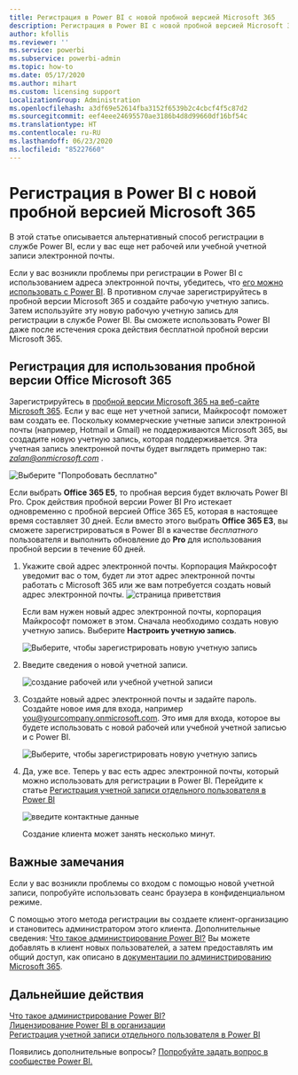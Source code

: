 ```yaml
---
title: Регистрация в Power BI с новой пробной версией Microsoft 365
description: Регистрация в Power BI с новой пробной версией Microsoft 365
author: kfollis
ms.reviewer: ''
ms.service: powerbi
ms.subservice: powerbi-admin
ms.topic: how-to
ms.date: 05/17/2020
ms.author: mihart
ms.custom: licensing support
LocalizationGroup: Administration
ms.openlocfilehash: a3df69e52614fba3152f6539b2c4cbcf4f5c87d2
ms.sourcegitcommit: eef4eee24695570ae3186b4d8d99660df16bf54c
ms.translationtype: HT
ms.contentlocale: ru-RU
ms.lasthandoff: 06/23/2020
ms.locfileid: "85227660"
---
```

# <a name="signing-up-for-power-bi-with-a-new-microsoft-365-trial"></a>Регистрация в Power BI с новой пробной версией Microsoft 365

В этой статье описывается альтернативный способ регистрации в службе Power BI, если у вас еще нет рабочей или учебной учетной записи электронной почты.

Если у вас возникли проблемы при регистрации в Power BI с использованием адреса электронной почты, убедитесь, что [его можно использовать с Power BI](../fundamentals/service-self-service-signup-for-power-bi.md#supported-email-addresses). В противном случае зарегистрируйтесь в пробной версии Microsoft 365 и создайте рабочую учетную запись. Затем используйте эту новую рабочую учетную запись для регистрации в службе Power BI. Вы сможете использовать Power BI даже после истечения срока действия бесплатной пробной версии Microsoft 365.

## <a name="sign-up-for-a-microsoft-365-trial-of-office"></a>Регистрация для использования пробной версии Office Microsoft 365

Зарегистрируйтесь в [пробной версии Microsoft 365 на веб-сайте Microsoft 365](https://www.microsoft.com/microsoft-365/business/compare-more-office-365-for-business-plans). Если у вас еще нет учетной записи, Майкрософт поможет вам создать ее. Поскольку коммерческие учетные записи электронной почты (например, Hotmail и Gmail) не поддерживаются Microsoft 365, вы создадите новую учетную запись, которая поддерживается.  Эта учетная запись электронной почты будет выглядеть примерно так: *zalan@onmicrosoft.com* .

![Выберите "Попробовать бесплатно"](media/service-admin-signing-up-for-power-bi-with-a-new-office-365-trial/power-bi-try-free.png)

Если выбрать **Office 365 E5**, то пробная версия будет включать Power BI Pro. Срок действия пробной версии Power BI Pro истекает одновременно с пробной версией Office 365 E5, которая в настоящее время составляет 30 дней. Если вместо этого выбрать **Office 365 E3**, вы сможете зарегистрироваться в Power BI в качестве *бесплатного* пользователя и выполнить обновление до **Pro** для использования пробной версии в течение 60 дней. 

1. Укажите свой адрес электронной почты. Корпорация Майкрософт уведомит вас о том, будет ли этот адрес электронной почты работать с Microsoft 365 или же вам потребуется создать новый адрес электронной почты.  ![страница приветствия](media/service-admin-signing-up-for-power-bi-with-a-new-office-365-trial/power-bi-setup.png)

    Если вам нужен новый адрес электронной почты, корпорация Майкрософт поможет в этом. Сначала необходимо создать новую учетную запись. Выберите **Настроить учетную запись**.

    ![Выберите, чтобы зарегистрировать новую учетную запись](media/service-admin-signing-up-for-power-bi-with-a-new-office-365-trial/power-bi-email.png)

2. Введите сведения о новой учетной записи.

    ![создание рабочей или учебной учетной записи](media/service-admin-signing-up-for-power-bi-with-a-new-office-365-trial/power-bi-enter-info.png)

3. Создайте новый адрес электронной почты и задайте пароль. Создайте новое имя для входа, например you@yourcompany.onmicrosoft.com. Это имя для входа, которое вы будете использовать с новой рабочей или учебной учетной записью и с Power BI.

    ![Выберите, чтобы зарегистрировать новую учетную запись](media/service-admin-signing-up-for-power-bi-with-a-new-office-365-trial/power-bi-create-account.png)

4. Да, уже все.  Теперь у вас есть адрес электронной почты, который можно использовать для регистрации в Power BI. Перейдите к статье [Регистрация учетной записи отдельного пользователя в Power BI](../service-self-service-signup-for-power-bi.md)

     ![введите контактные данные](media/service-admin-signing-up-for-power-bi-with-a-new-office-365-trial/power-bi-thank.png)

    Создание клиента может занять несколько минут.

## <a name="important-considerations"></a>Важные замечания

Если у вас возникли проблемы со входом с помощью новой учетной записи, попробуйте использовать сеанс браузера в конфиденциальном режиме.

С помощью этого метода регистрации вы создаете клиент-организацию и становитесь администратором этого клиента. Дополнительные сведения: [Что такое администрирование Power BI?](service-admin-administering-power-bi-in-your-organization.md) Вы можете добавлять в клиент новых пользователей, а затем предоставлять им общий доступ, как описано в [документации по администрированию Microsoft 365](https://support.office.com/article/Add-users-individually-to-Office-365---Admin-Help-1970f7d6-03b5-442f-b385-5880b9c256ec).

## <a name="next-steps"></a>Дальнейшие действия

[Что такое администрирование Power BI?](service-admin-administering-power-bi-in-your-organization.md)  
[Лицензирование Power BI в организации](service-admin-licensing-organization.md)  
[Регистрация учетной записи отдельного пользователя в Power BI](../fundamentals/service-self-service-signup-for-power-bi.md)

Появились дополнительные вопросы? [Попробуйте задать вопрос в сообществе Power BI.](https://community.powerbi.com/)
